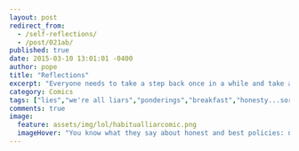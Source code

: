 ```yaml
---
layout: post
redirect_from: 
  - /self-reflections/
  - /post/021ab/
published: true
date: 2015-03-10 13:01:01 -0400
author: pope
title: "Reflections"
excerpt: "Everyone needs to take a step back once in a while and take an honest look at themselves. Well, not like, too honest. That'd just be weird."
category: Comics
tags: ["lies","we're all liars","ponderings","breakfast","honesty...sort of","realism"]
comments: true 
image:
  feature: assets/img/lol/habitualliarcomic.png
  imageHover: "You know what they say about honest and best policies: never cross the streams."
---
```


